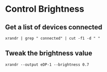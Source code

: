 # Control Brightness

## Get a list of devices connected

```
xrandr | grep " connected" | cut -f1 -d " "
```

## Tweak the brightness value

```
xrandr --output eDP-1 --brightness 0.7
```
